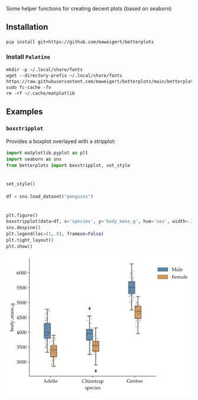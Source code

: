 

Some helper functions for creating decent plots (based on seaborn)


## Installation 

`pip install git+https://github.com/maweigert/betterplots`


### Install `Palatino`

```
mkdir -p ~/.local/share/fonts
wget --directory-prefix ~/.local/share/fonts https://raw.githubusercontent.com/maweigert/betterplots/main/betterplots/fonts/Palatino.ttf
sudo fc-cache -fv
rm -rf ~/.cache/matplotlib
```

## Examples


### `boxstripplot` 

Provides a boxplot overlayed with a stripplot:


```python 
import matplotlib.pyplot as plt 
import seaborn as sns  
from betterplots import boxstripplot, set_style


set_style() 

df = sns.load_dataset("penguins")


plt.figure()
boxstripplot(data=df, x='species', y='body_mass_g', hue='sex', width=.3)
sns.despine()
plt.legend(loc=(1,.8), frameon=False)
plt.tight_layout()
plt.show()

```

![Image](images/example.png)


